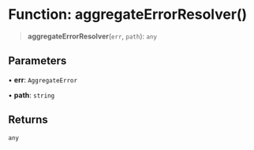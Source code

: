 # Function: aggregateErrorResolver()

> **aggregateErrorResolver**(`err`, `path`): `any`

## Parameters

• **err**: `AggregateError`

• **path**: `string`

## Returns

`any`
